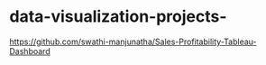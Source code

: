 # data-visualization-projects-


https://github.com/swathi-manjunatha/Sales-Profitability-Tableau-Dashboard
